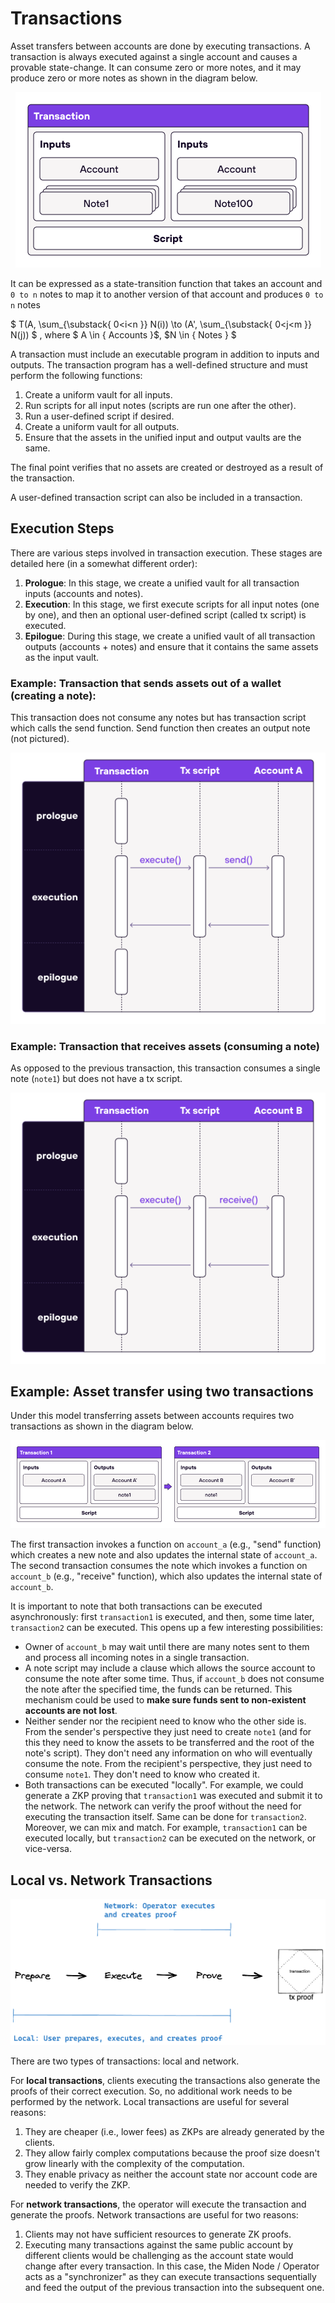 # Transactions
Asset transfers between accounts are done by executing transactions. A transaction is always executed against a single account and causes a provable state-change. It can consume zero or more notes, and it may produce zero or more notes as shown in the diagram below.

<p align="center">
    <img src="../diagrams/architecture/transaction/Transaction.png">
</p>

It can be expressed as a state-transition function that takes an account and `0 to n` notes to map it to another version of that account and produces `0 to n` notes   

$
T(A, \sum_{\substack{
   0<i<n
  }} 
 N(i)) \to (A', \sum_{\substack{
   0<j<m
  }} 
 N(j)) 
$
, where  $ A \in { Accounts }$, $N \in { Notes } $

A transaction must include an executable program in addition to inputs and outputs. The transaction program has a well-defined structure and must perform the following functions:

1. Create a uniform vault for all inputs.
2. Run scripts for all input notes (scripts are run one after the other).
3. Run a user-defined script if desired.
4. Create a uniform vault for all outputs.
5. Ensure that the assets in the unified input and output vaults are the same.

The final point verifies that no assets are created or destroyed as a result of the transaction.

A user-defined transaction script can also be included in a transaction.

## Execution Steps 
There are various steps involved in transaction execution. These stages are detailed here (in a somewhat different order):

1. **Prologue**: In this stage, we create a unified vault for all transaction inputs (accounts and notes).
2. **Execution**: In this stage, we first execute scripts for all input notes (one by one), and then an optional user-defined script (called tx script) is executed.
3. **Epilogue**: During this stage, we create a unified vault of all transaction outputs (accounts + notes) and ensure that it contains the same assets as the input vault.

### Example: Transaction that sends assets out of a wallet (creating a note):

This transaction does not consume any notes but has transaction script which calls the send function. Send function then creates an output note (not pictured).

<p align="center">
    <img src="../diagrams/architecture/transaction/Transaction_Example_Send_Asset.png">
</p>

### Example: Transaction that receives assets (consuming a note)
   
As opposed to the previous transaction, this transaction consumes a single note (`note1`) but does not have a tx script.

<p align="center">
    <img src="../diagrams/architecture/transaction/Transaction_Example_Receive_Asset.png">
</p>

## Example: Asset transfer using two transactions

Under this model transferring assets between accounts requires two transactions as shown in the diagram below.

<p align="center">
    <img src="../diagrams/architecture/transaction/Transaction_Flow.png">
</p>

The first transaction invokes a function on `account_a` (e.g., "send" function) which creates a new note and also updates the internal state of `account_a`. The second transaction consumes the note which invokes a function on `account_b` (e.g., "receive" function), which also updates the internal state of `account_b`.

It is important to note that both transactions can be executed asynchronously: first `transaction1` is executed, and then, some time later, `transaction2` can be executed. This opens up a few interesting possibilities:

* Owner of `account_b` may wait until there are many notes sent to them and process all incoming notes in a single transaction.
* A note script may include a clause which allows the source account to consume the note after some time. Thus, if `account_b` does not consume the note after the specified time, the funds can be returned. This mechanism could be used to **make sure funds sent to non-existent accounts are not lost**.
* Neither sender nor the recipient need to know who the other side is. From the sender's perspective they just need to create `note1` (and for this they need to know the assets to be transferred and the root of the note's script). They don't need any information on who will eventually consume the note. From the recipient's perspective, they just need to consume `note1`. They don't need to know who created it.
* Both transactions can be executed "locally". For example, we could generate a ZKP proving that `transaction1` was executed and submit it to the network. The network can verify the proof without the need for executing the transaction itself. Same can be done for `transaction2`. Moreover, we can mix and match. For example, `transaction1` can be executed locally, but `transaction2` can be executed on the network, or vice-versa.

## Local vs. Network Transactions

<p align="center">
    <img src="../diagrams/architecture/transaction/Local_vs_Network_Transaction.png">
</p>

There are two types of transactions: local and network.

For **local transactions**, clients executing the transactions also generate the proofs of their correct execution. So, no additional work needs to be performed by the network. Local transactions are useful for several reasons:

1. They are cheaper (i.e., lower fees) as ZKPs are already generated by the clients.
2. They allow fairly complex computations because the proof size doesn't grow linearly with the complexity of the computation.
3. They enable privacy as neither the account state nor account code are needed to verify the ZKP.

For **network transactions**, the operator will execute the transaction and generate the proofs. Network transactions are useful for two reasons:

1. Clients may not have sufficient resources to generate ZK proofs.
2. Executing many transactions against the same public account by different clients would be challenging as the account state would change after every transaction. In this case, the Miden Node / Operator acts as a "synchronizer" as they can execute transactions sequentially and feed the output of the previous transaction into the subsequent one.
